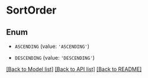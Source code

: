 # SortOrder


## Enum

* `ASCENDING` (value: `'ASCENDING'`)

* `DESCENDING` (value: `'DESCENDING'`)

[[Back to Model list]](../README.md#documentation-for-models) [[Back to API list]](../README.md#documentation-for-api-endpoints) [[Back to README]](../README.md)


